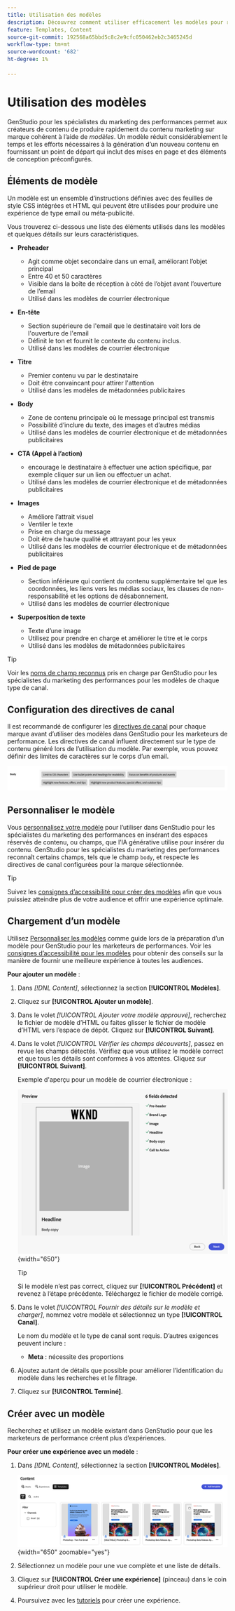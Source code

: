 ```yaml
---
title: Utilisation des modèles
description: Découvrez comment utiliser efficacement les modèles pour rationaliser votre processus de création dans Adobe GenStudio pour les marketeurs de performance.
feature: Templates, Content
source-git-commit: 192568a65bbd5c8c2e9cfc050462eb2c3465245d
workflow-type: tm+mt
source-wordcount: '682'
ht-degree: 1%

---
```



# Utilisation des modèles

GenStudio pour les spécialistes du marketing des performances permet aux créateurs de contenu de produire rapidement du contenu marketing sur marque cohérent à l’aide de _modèles_. Un modèle réduit considérablement le temps et les efforts nécessaires à la génération d’un nouveau contenu en fournissant un point de départ qui inclut des mises en page et des éléments de conception préconfigurés.

## Éléments de modèle

Un modèle est un ensemble d’instructions définies avec des feuilles de style CSS intégrées et HTML qui peuvent être utilisées pour produire une expérience de type email ou méta-publicité.

Vous trouverez ci-dessous une liste des éléments utilisés dans les modèles et quelques détails sur leurs caractéristiques.

- **Preheader**

   - Agit comme objet secondaire dans un email, améliorant l’objet principal
   - Entre 40 et 50 caractères
   - Visible dans la boîte de réception à côté de l’objet avant l’ouverture de l’email
   - Utilisé dans les modèles de courrier électronique

- **En-tête**

   - Section supérieure de l&#39;email que le destinataire voit lors de l&#39;ouverture de l&#39;email
   - Définit le ton et fournit le contexte du contenu inclus.
   - Utilisé dans les modèles de courrier électronique

- **Titre**

   - Premier contenu vu par le destinataire
   - Doit être convaincant pour attirer l&#39;attention
   - Utilisé dans les modèles de métadonnées publicitaires

- **Body**

   - Zone de contenu principale où le message principal est transmis
   - Possibilité d’inclure du texte, des images et d’autres médias
   - Utilisé dans les modèles de courrier électronique et de métadonnées publicitaires

- **CTA (Appel à l’action)**

   - encourage le destinataire à effectuer une action spécifique, par exemple cliquer sur un lien ou effectuer un achat.
   - Utilisé dans les modèles de courrier électronique et de métadonnées publicitaires

- **Images**

   - Améliore l’attrait visuel
   - Ventiler le texte
   - Prise en charge du message
   - Doit être de haute qualité et attrayant pour les yeux
   - Utilisé dans les modèles de courrier électronique et de métadonnées publicitaires

- **Pied de page**

   - Section inférieure qui contient du contenu supplémentaire tel que les coordonnées, les liens vers les médias sociaux, les clauses de non-responsabilité et les options de désabonnement.
   - Utilisé dans les modèles de courrier électronique

- **Superposition de texte**

   - Texte d’une image
   - Utilisez pour prendre en charge et améliorer le titre et le corps
   - Utilisé dans les modèles de métadonnées publicitaires

>[!TIP]
>
>Voir les [ noms de champ reconnus](customize-template.md#recognized-field-names) pris en charge par GenStudio pour les spécialistes du marketing des performances pour les modèles de chaque type de canal.

## Configuration des directives de canal

Il est recommandé de configurer les [directives de canal](../guidelines/brands.md#channel-guidelines) pour chaque marque avant d’utiliser des modèles dans GenStudio pour les marketeurs de performance. Les directives de canal influent directement sur le type de contenu généré lors de l’utilisation du modèle. Par exemple, vous pouvez définir des limites de caractères sur le corps d’un email.

![Spécifications du corps](/help/assets/channel-email-body.png)

## Personnaliser le modèle

Vous [personnalisez votre modèle](customize-template.md) pour l’utiliser dans GenStudio pour les spécialistes du marketing des performances en insérant des espaces réservés de contenu, ou champs, que l’IA générative utilise pour insérer du contenu. GenStudio pour les spécialistes du marketing des performances reconnaît certains champs, tels que le champ `body`, et respecte les directives de canal configurées pour la marque sélectionnée.

>[!TIP]
>
>Suivez les [consignes d’accessibilité pour créer des modèles](accessibility-for-templates.md) afin que vous puissiez atteindre plus de votre audience et offrir une expérience optimale.

## Chargement d’un modèle

Utilisez [Personnaliser les modèles](customize-template.md) comme guide lors de la préparation d’un modèle pour GenStudio pour les marketeurs de performances. Voir les [consignes d’accessibilité pour les modèles](accessibility-for-templates.md) pour obtenir des conseils sur la manière de fournir une meilleure expérience à toutes les audiences.

**Pour ajouter un modèle** :

1. Dans _[!DNL Content]_, sélectionnez la section **[!UICONTROL Modèles]**.

1. Cliquez sur **[!UICONTROL Ajouter un modèle]**.

1. Dans le volet _[!UICONTROL Ajouter votre modèle approuvé]_, recherchez le fichier de modèle d’HTML ou faites glisser le fichier de modèle d’HTML vers l’espace de dépôt. Cliquez sur **[!UICONTROL Suivant]**.

1. Dans le volet _[!UICONTROL Vérifier les champs découverts]_, passez en revue les champs détectés. Vérifiez que vous utilisez le modèle correct et que tous les détails sont conformes à vos attentes. Cliquez sur **[!UICONTROL Suivant]**.

   Exemple d&#39;aperçu pour un modèle de courrier électronique :

   ![Champs d’aperçu détectés](../../assets/template-detected-fields.png){width="650"}

   >[!TIP]
   >
   >Si le modèle n’est pas correct, cliquez sur **[!UICONTROL Précédent]** et revenez à l’étape précédente. Téléchargez le fichier de modèle corrigé.

1. Dans le volet _[!UICONTROL Fournir des détails sur le modèle et charger]_, nommez votre modèle et sélectionnez un type **[!UICONTROL Canal]**.

   Le nom du modèle et le type de canal sont requis. D’autres exigences peuvent inclure :

   - **Meta** : nécessite des proportions
   <!-- - **Display ads**: requires Dimensions -->

1. Ajoutez autant de détails que possible pour améliorer l’identification du modèle dans les recherches et le filtrage.

1. Cliquez sur **[!UICONTROL Terminé]**.

## Créer avec un modèle

Recherchez et utilisez un modèle existant dans GenStudio pour que les marketeurs de performance créent plus d’expériences.

**Pour créer une expérience avec un modèle** :

1. Dans _[!DNL Content]_, sélectionnez la section **[!UICONTROL Modèles]**.

   ![Liste de modèles de contenu](../../assets/content-templates.png){width="650" zoomable="yes"}

1. Sélectionnez un modèle pour une vue complète et une liste de détails.

1. Cliquez sur **[!UICONTROL Créer une expérience]** (pinceau) dans le coin supérieur droit pour utiliser le modèle.

1. Poursuivez avec les [tutoriels](/help/tutorials/tutorials.md) pour créer une expérience.
